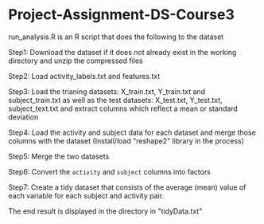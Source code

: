 # Project-Assignment-DS-Course3

run_analysis.R is an R script that does the following to the dataset

Step1: Download the dataset if it does not already exist in the working directory and unzip the compressed files

Step2: Load activity_labels.txt and features.txt

Step3: Load the trianing datasets: X_train.txt, Y_train.txt and subject_train.txt as well as the test datasets: X_test.txt, Y_test.txt, subject_text.txt and extract columns which reflect a mean or standard deviation

Step4: Load the activity and subject data for each dataset and merge those columns with the dataset (Install/load "reshape2" library in the process)

Step5: Merge the two datasets

Step6: Convert the `activity` and `subject` columns into factors

Step7: Create a tidy dataset that consists of the average (mean) value of each variable for each subject and activity pair.

The end result is displayed in the directory in "tidyData.txt"
